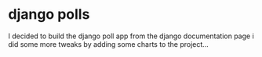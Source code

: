 # django polls
I decided to build the django poll app from the django documentation page
i did some more tweaks by adding some charts to the project...

